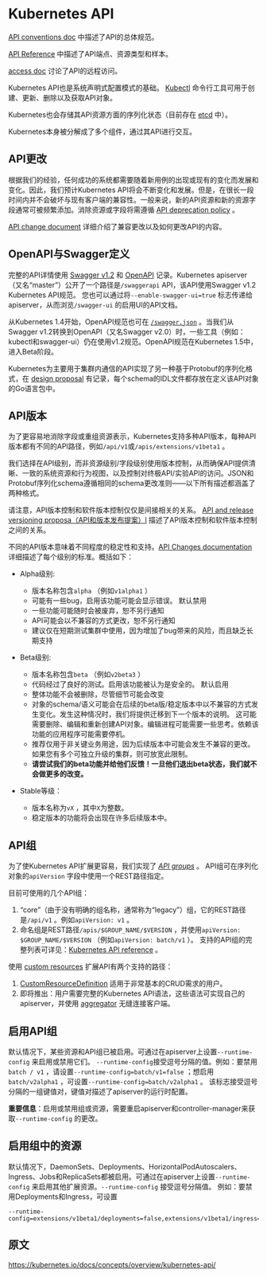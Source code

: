 # Kubernetes API

 [API conventions doc](https://git.k8s.io/community/contributors/devel/api-conventions.md) 中描述了API的总体规范。

 [API Reference](https://kubernetes.io/docs/reference) 中描述了API端点、资源类型和样本。

 [access doc](https://kubernetes.io/docs/admin/accessing-the-api) 讨论了API的远程访问。

Kubernetes API也是系统声明式配置模式的基础。  [Kubectl](https://kubernetes.io/docs/user-guide/kubectl) 命令行工具可用于创建、更新、删除以及获取API对象。

Kubernetes也会存储其API资源方面的序列化状态（目前存在 [etcd](https://coreos.com/docs/distributed-configuration/getting-started-with-etcd/) 中）。

Kubernetes本身被分解成了多个组件，通过其API进行交互。





## API更改

根据我们的经验，任何成功的系统都需要随着新用例的出现或现有的变化而发展和变化。因此，我们预计Kubernetes API将会不断变化和发展。但是，在很长一段时间内并不会破坏与现有客户端的兼容性。一般来说，新的API资源和新的资源字段通常可被频繁添加。消除资源或字段将需遵循 [API deprecation policy](https://kubernetes.io/docs/reference/deprecation-policy/) 。

[API change document](https://git.k8s.io/community/contributors/devel/api_changes.md) 详细介绍了兼容更改以及如何更改API的内容。





## OpenAPI与Swagger定义

完整的API详情使用 [Swagger v1.2](http://swagger.io/) 和 [OpenAPI](https://www.openapis.org/) 记录。Kubernetes apiserver（又名“master”）公开了一个路径是`/swaggerapi` API，该API使用Swagger v1.2 Kubernetes API规范。 您也可以通过将`--enable-swagger-ui=true` 标志传递给apiserver，从而浏览`/swagger-ui` 的启用UI的API文档。

从Kubernetes 1.4开始，OpenAPI规范也可在 [`/swagger.json`](https://git.k8s.io/kubernetes/api/openapi-spec/swagger.json) 。当我们从Swagger v1.2转换到OpenAPI（又名Swagger v2.0）时，一些工具（例如：kubectl和swagger-ui）仍在使用v1.2规范。OpenAPI规范在Kubernetes 1.5中，进入Beta阶段。

Kubernetes为主要用于集群内通信的API实现了另一种基于Protobuf的序列化格式，在 [design proposal](https://github.com/kubernetes/community/blob/master/contributors/design-proposals/api-machinery/protobuf.md) 有记录，每个schema的IDL文件都存放在定义该API对象的Go语言包中。





## API版本

为了更容易地消除字段或重组资源表示，Kubernetes支持多种API版本，每种API版本都有不同的API路径，例如`/api/v1`或`/apis/extensions/v1beta1` 。

我们选择在API级别，而非资源级别/字段级别使用版本控制，从而确保API提供清晰、一致的系统资源和行为视图，以及控制对终极API/实验API的访问。JSON和Protobuf序列化schema遵循相同的schema更改准则——以下所有描述都涵盖了两种格式。

请注意，API版本控制和软件版本控制仅仅是间接相关的关系。 [API and release versioning proposa（API和版本发布提案）l](https://git.k8s.io/community/contributors/design-proposals/release/versioning.md) 描述了API版本控制和软件版本控制之间的关系。

不同的API版本意味着不同程度的稳定性和支持。[API Changes documentation](https://git.k8s.io/community/contributors/devel/api_changes.md#alpha-beta-and-stable-versions) 详细描述了每个级别的标准。概括如下：

- Alpha级别:
  - 版本名称包含`alpha` （例如`v1alpha1` ）
  - 可能有一些bug，启用该功能可能会显示错误。 默认禁用
  - 一些功能可能随时会被废弃，恕不另行通知
  - API可能会以不兼容的方式更改，恕不另行通知
  - 建议仅在短期测试集群中使用，因为增加了bug带来的风险，而且缺乏长期支持
- Beta级别:
  - 版本名称包含`beta` （例如`v2beta3` ）
  - 代码经过了良好的测试。启用该功能被认为是安全的。 默认启用
  - 整体功能不会被删除，尽管细节可能会改变
  - 对象的schema/语义可能会在后续的beta版/稳定版本中以不兼容的方式发生变化。发生这种情况时，我们将提供迁移到下一个版本的说明。 这可能需要删除、编辑和重新创建API对象。编辑进程可能需要一些思考。依赖该功能的应用程序可能需要停机。
  - 推荐仅用于非关键业务用途，因为后续版本中可能会发生不兼容的更改。如果您有多个可独立升级的集群，则可放宽此限制。
  - **请尝试我们的beta功能并给他们反馈！一旦他们退出beta状态，我们就不会做更多的改变。**


- Stable等级：
  - 版本名称为`vX` ，其中`X`为整数。
  - 稳定版本的功能将会出现在许多后续版本中。





## API组

为了使Kubernetes API扩展更容易，我们实现了 [*API groups*](https://git.k8s.io/community/contributors/design-proposals/api-machinery/api-group.md) 。 API组可在序列化对象的`apiVersion` 字段中使用一个REST路径指定。

目前可使用的几个API组：

1. “core”（由于没有明确的组名称，通常称为“legacy”）组，它的REST路径是`/api/v1` 。例如`apiVersion: v1` 。
2. 命名组是REST路径`/apis/$GROUP_NAME/$VERSION` ，并使用`apiVersion: $GROUP_NAME/$VERSION` （例如`apiVersion: batch/v1` ）。 支持的API组的完整列表可详见：[Kubernetes API reference](https://kubernetes.io/docs/reference/) 。

使用 [custom resources](https://kubernetes.io/docs/concepts/api-extension/custom-resources/) 扩展API有两个支持的路径：

1. [CustomResourceDefinition](https://kubernetes.io/docs/tasks/access-kubernetes-api/extend-api-custom-resource-definitions/) 适用于非常基本的CRUD需求的用户。
2. 即将推出：用户需要完整的Kubernetes API语法，这些语法可实现自己的apiserver，并使用 [aggregator](https://git.k8s.io/community/contributors/design-proposals/api-machinery/aggregated-api-servers.md) 无缝连接客户端。





## 启用API组

默认情况下，某些资源和API组已被启用。可通过在apiserver上设置`--runtime-config` 来启用或禁用它们。 `--runtime-config`接受逗号分隔的值。例如：要禁用`batch / v1` ，请设置`--runtime-config=batch/v1=false` ；想启用`batch/v2alpha1` ，可设置`--runtime-config=batch/v2alpha1` 。 该标志接受逗号分隔的一组键值对，键值对描述了apiserver的运行时配置。

**重要信息**：启用或禁用组或资源，需要重启apiserver和controller-manager来获取`--runtime-config` 的更改。





## 启用组中的资源

默认情况下，DaemonSets、Deployments、HorizontalPodAutoscalers、Ingress、Jobs和ReplicaSets都被启用。可通过在apiserver上设置`--runtime-config` 来启用其他扩展资源。`--runtime-config` 接受逗号分隔值。 例如：要禁用Deployments和Ingress，可设置

```
--runtime-config=extensions/v1beta1/deployments=false,extensions/v1beta1/ingress=false
```





## 原文

<https://kubernetes.io/docs/concepts/overview/kubernetes-api/>